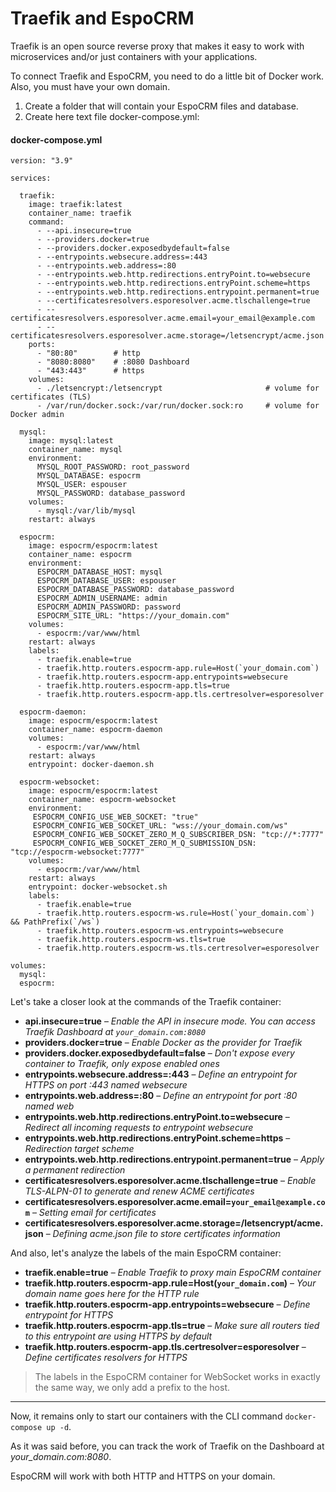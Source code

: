 # Traefik and EspoCRM

Traefik is an open source reverse proxy that makes it easy to work with microservices and/or just containers with your applications.

To connect Traefik and EspoCRM, you need to do a little bit of Docker work. Also, you must have your own domain.

1. Create a folder that will contain your EspoCRM files and database.
2. Create here text file docker-compose.yml:

#### docker-compose.yml

```
version: "3.9"

services:

  traefik:
    image: traefik:latest
    container_name: traefik
    command:
      - --api.insecure=true
      - --providers.docker=true
      - --providers.docker.exposedbydefault=false
      - --entrypoints.websecure.address=:443
      - --entrypoints.web.address=:80
      - --entrypoints.web.http.redirections.entryPoint.to=websecure
      - --entrypoints.web.http.redirections.entryPoint.scheme=https
      - --entrypoints.web.http.redirections.entrypoint.permanent=true
      - --certificatesresolvers.esporesolver.acme.tlschallenge=true
      - --certificatesresolvers.esporesolver.acme.email=your_email@example.com
      - --certificatesresolvers.esporesolver.acme.storage=/letsencrypt/acme.json
    ports:
      - "80:80"        # http
      - "8080:8080"    # :8080 Dashboard
      - "443:443"      # https
    volumes:
      - ./letsencrypt:/letsencrypt                       # volume for certificates (TLS)
      - /var/run/docker.sock:/var/run/docker.sock:ro     # volume for Docker admin

  mysql:
    image: mysql:latest
    container_name: mysql
    environment:
      MYSQL_ROOT_PASSWORD: root_password
      MYSQL_DATABASE: espocrm
      MYSQL_USER: espouser
      MYSQL_PASSWORD: database_password
    volumes:
      - mysql:/var/lib/mysql
    restart: always

  espocrm:
    image: espocrm/espocrm:latest
    container_name: espocrm
    environment:
      ESPOCRM_DATABASE_HOST: mysql
      ESPOCRM_DATABASE_USER: espouser
      ESPOCRM_DATABASE_PASSWORD: database_password
      ESPOCRM_ADMIN_USERNAME: admin
      ESPOCRM_ADMIN_PASSWORD: password
      ESPOCRM_SITE_URL: "https://your_domain.com"
    volumes:
      - espocrm:/var/www/html
    restart: always
    labels:
      - traefik.enable=true                                           
      - traefik.http.routers.espocrm-app.rule=Host(`your_domain.com`)
      - traefik.http.routers.espocrm-app.entrypoints=websecure
      - traefik.http.routers.espocrm-app.tls=true
      - traefik.http.routers.espocrm-app.tls.certresolver=esporesolver

  espocrm-daemon:
    image: espocrm/espocrm:latest
    container_name: espocrm-daemon
    volumes:
      - espocrm:/var/www/html
    restart: always
    entrypoint: docker-daemon.sh

  espocrm-websocket:
    image: espocrm/espocrm:latest
    container_name: espocrm-websocket
    environment:
     ESPOCRM_CONFIG_USE_WEB_SOCKET: "true"
     ESPOCRM_CONFIG_WEB_SOCKET_URL: "wss://your_domain.com/ws"
     ESPOCRM_CONFIG_WEB_SOCKET_ZERO_M_Q_SUBSCRIBER_DSN: "tcp://*:7777"
     ESPOCRM_CONFIG_WEB_SOCKET_ZERO_M_Q_SUBMISSION_DSN: "tcp://espocrm-websocket:7777"
    volumes:
      - espocrm:/var/www/html
    restart: always
    entrypoint: docker-websocket.sh
    labels:
      - traefik.enable=true
      - traefik.http.routers.espocrm-ws.rule=Host(`your_domain.com`) && PathPrefix(`/ws`)
      - traefik.http.routers.espocrm-ws.entrypoints=websecure
      - traefik.http.routers.espocrm-ws.tls=true
      - traefik.http.routers.espocrm-ws.tls.certresolver=esporesolver

volumes:
  mysql:
  espocrm:
```

Let's take a closer look at the commands of the Traefik container:

- **api.insecure=true** – *Enable the API in insecure mode. You can access Traefik Dashboard at `your_domain.com:8080`*
- **providers.docker=true** – *Enable Docker as the provider for Traefik*
- **providers.docker.exposedbydefault=false** – *Don't expose every container to Traefik, only expose enabled ones*
- **entrypoints.websecure.address=:443** – *Define an entrypoint for HTTPS on port :443 named websecure*
- **entrypoints.web.address=:80** – *Define an entrypoint for port :80 named web*
- **entrypoints.web.http.redirections.entryPoint.to=websecure** – *Redirect all incoming requests to entrypoint websecure*
- **entrypoints.web.http.redirections.entryPoint.scheme=https** – *Redirection target scheme*
- **entrypoints.web.http.redirections.entrypoint.permanent=true** – *Apply a permanent redirection*
- **certificatesresolvers.esporesolver.acme.tlschallenge=true** – *Enable TLS-ALPN-01 to generate and renew ACME certificates*
- **certificatesresolvers.esporesolver.acme.email=`your_email@example.com`** – *Setting email for certificates*
- **certificatesresolvers.esporesolver.acme.storage=/letsencrypt/acme.json** – *Defining acme.json file to store certificates information*

And also, let's analyze the labels of the main EspoCRM container:

- **traefik.enable=true** – *Enable Traefik to proxy main EspoCRM container*                              
- **traefik.http.routers.espocrm-app.rule=Host(`your_domain.com`)** – *Your domain name goes here for the HTTP rule* 
- **traefik.http.routers.espocrm-app.entrypoints=websecure** – *Define entrypoint for HTTPS* 
- **traefik.http.routers.espocrm-app.tls=true** – *Make sure all routers tied to this entrypoint are using HTTPS by default* 
- **traefik.http.routers.espocrm-app.tls.certresolver=esporesolver** – *Define certificates resolvers for HTTPS* 

> The labels in the EspoCRM container for WebSocket works in exactly the same way, we only add a prefix to the host.

----

Now, it remains only to start our containers with the CLI command `docker-compose up -d`.

As it was said before, you can track the work of Traefik on the Dashboard at *your_domain.com:8080*.

EspoCRM will work with both HTTP and HTTPS on your domain.
